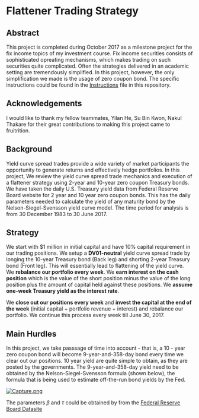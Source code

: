 # Flattener Trading Strategy

## Abstract

This project is completed during October 2017 as a milestone project for the fix income topics of my investment course. Fix income securities consists of sophisticated opreating mechanisms, which makes trading on such securities quite complicated. Often the strategies delivered in an academic setting are tremendously simplified. In this project, however, the only simplification we made is the usage of zero coupon bond. The specific instructions could be found in the  [Instructions](docs/Instructions.pdf) file in this repository.

## Acknowledgements

I would like to thank my fellow teammates, Yilan He, Su Bin Kwon, Nakul Thakare for their great contributions to making this project came to fruitrition.

## Background

Yield curve spread trades provide a wide variety of market participants the opportunity to generate returns and effectively hedge portfolios. In this project, We review the yield curve spread trade mechanics and execution of a flattener strategy using 2-year and 10-year zero coupon Treasury bonds. We have taken the daily U.S. Treasury yield data from Federal Reserve Board website for 2 year
and 10 year zero coupon bonds. This has the daily parameters needed to calculate the yield of any maturity bond by the Nelson-Siegel-Svensson yield curve model. The time period for analysis is from 30 December 1983 to 30 June 2017. 

## Strategy

We start with $1 million in initial capital and have 10% capital requirement in our trading positions. We setup a **DV01-neutral** yield curve spread trade by longing the 10-year Treasury bond (Back leg) and shorting 2-year Treasury bond (Front leg). This will essentially lead to flattening of the yield curve. We **rebalance our portfolio every week**. We **earn interest on the cash position** which is the value of the short position minus the value of the long position plus the amount of capital held against these positions. We **assume one-week Treasury yield as the interest rate**. 

We **close out our positions every week** and **invest the capital at the end of the week** (initial capital + portfolio revenue + interest) and rebalance our portfolio. We continue this process every week till June 30, 2017.

## Main Hurdles

In this project, we take passsage of time into account - that is, a 10 - year zero coupon bond will become 9-year-and-358-day bond every time we clear out our positions. 10 year yield are quite simple to obtain, as they are posted by the governments. The 9-year-and-358-day yield need to be obtained by the Nelson-Siegel-Svensson formula (shown below), the formula that is being used to estimate off-the-run bond yields by the Fed. 

[![Capture.png](https://s18.postimg.org/4y7lvhxsp/Capture.png)](https://postimg.org/image/vja4r205x/)

The parameters $\beta$ and $\tau$ could be obtained by from the [Federal Reserve Board Datasite](https://www.federalreserve.gov/pubs/feds/2006/200628/200628abs.html)

